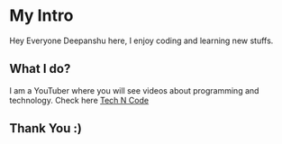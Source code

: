 # My Intro

Hey Everyone Deepanshu here, I enjoy coding and learning new stuffs.

## What I do?

I am a YouTuber where you will see videos about programming and technology.
Check here [Tech N Code](https://www.youtube.com/channel/UCmMuvnZtzmBPjK_Vzww4orw)

## Thank You :)
